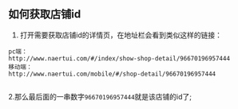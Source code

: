 ## 如何获取店铺id

1. 打开需要获取店铺id的详情页，在地址栏会看到类似这样的链接：

```
pc端：
http://www.naertui.com/#/index/show-shop-detail/96670196957444
移动端：
http://www.naertui.com/mobile/#/shop-detail/96670196957444


```

 2.那么最后面的一串数字`96670196957444`就是该店铺的id了;